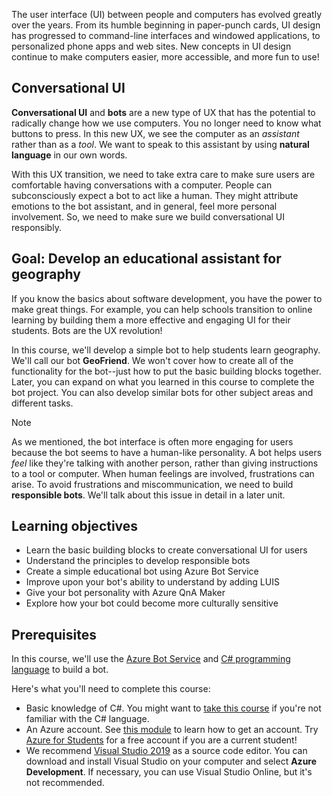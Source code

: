 The user interface (UI) between people and computers has evolved greatly over the years. From its humble beginning in paper-punch cards, UI design has progressed to command-line interfaces and windowed applications, to personalized phone apps and web sites. New concepts in UI design continue to make computers easier, more accessible, and more fun to use!

## Conversational UI

**Conversational UI** and **bots** are a new type of UX that has the potential to radically change how we use computers. You no longer need to know what buttons to press. In this new UX, we see the computer as an _assistant_ rather than as a _tool_. We want to speak to this assistant by using **natural language** in our own words.

With this UX transition, we need to take extra care to make sure users are comfortable having conversations with a computer. People can subconsciously expect a bot to act like a human. They might attribute emotions to the bot assistant, and in general, feel more personal involvement. So, we need to make sure we build conversational UI responsibly.

## Goal: Develop an educational assistant for geography

If you know the basics about software development, you have the power to make great things. For example, you can help schools transition to online learning by building them a more effective and engaging UI for their students. Bots are the UX revolution!

In this course, we'll develop a simple bot to help students learn geography. We'll call our bot **GeoFriend**. We won't cover how to create all of the functionality for the bot--just how to put the basic building blocks together. Later, you can expand on what you learned in this course to complete the bot project. You can also develop similar bots for other subject areas and different tasks.

> [!NOTE]
> As we mentioned, the bot interface is often more engaging for users because the bot seems to have a human-like personality. A bot helps users _feel_ like they're talking with another person, rather than giving instructions to a tool or computer. When human feelings are involved, frustrations can arise. To avoid frustrations and miscommunication, we need to build **responsible bots**. We'll talk about this issue in detail in a later unit.

## Learning objectives

- Learn the basic building blocks to create conversational UI for users
- Understand the principles to develop responsible bots
- Create a simple educational bot using Azure Bot Service
- Improve upon your bot's ability to understand by adding LUIS
- Give your bot personality with Azure QnA Maker
- Explore how your bot could become more culturally sensitive

## Prerequisites

In this course, we'll use the [Azure Bot Service][BotService] and [C# programming language][CSharp] to build a bot.

Here's what you'll need to complete this course:

- Basic knowledge of C#. You might want to [take this course][CSCourse] if you're not familiar with the C# language.
- An Azure account. See [this module][AzAccount] to learn how to get an account. Try [Azure for Students](aka.ms/a4s?azure-portal=true) for a free account if you are a current student!
- We recommend [Visual Studio 2019][VS] as a source code editor. You can download and install Visual Studio on your computer and select **Azure Development**. If necessary, you can use Visual Studio Online, but it's not recommended.

<!-- Links -->

[BotService]: https://azure.microsoft.com/services/bot-service/
[CSharp]: https://dotnet.microsoft.com/learn/csharp
[CSCourse]: https://docs.microsoft.com/dotnet/csharp/tutorials/?azure-portal=true
[AzAccount]: https://docs.microsoft.com/learn/modules/create-an-azure-account/?azure-portal=true
[VS]: https://www.visualstudio.com/downloads/?azure-portal=true
